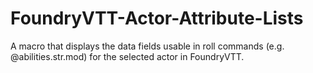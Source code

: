 # FoundryVTT-Actor-Attribute-Lists
A macro that displays the data fields usable in roll commands (e.g. @abilities.str.mod) for the selected actor in FoundryVTT.
